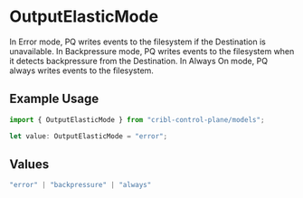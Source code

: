 # OutputElasticMode

In Error mode, PQ writes events to the filesystem if the Destination is unavailable. In Backpressure mode, PQ writes events to the filesystem when it detects backpressure from the Destination. In Always On mode, PQ always writes events to the filesystem.

## Example Usage

```typescript
import { OutputElasticMode } from "cribl-control-plane/models";

let value: OutputElasticMode = "error";
```

## Values

```typescript
"error" | "backpressure" | "always"
```